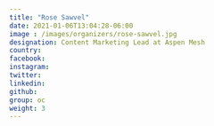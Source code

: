 ```yaml
---
title: "Rose Sawvel"
date: 2021-01-06T13:04:28-06:00
image : /images/organizers/rose-sawvel.jpg
designation: Content Marketing Lead at Aspen Mesh
country: 
facebook: 
instagram: 
twitter: 
linkedin: 
github: 
group: oc
weight: 3
---
```



